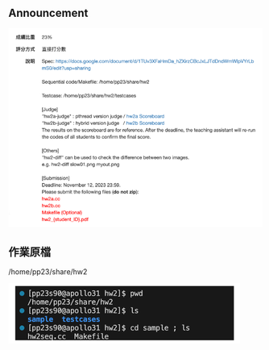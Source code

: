 ## Announcement
![announcement](/assignments/hw2%20Mandelbrot%20Set/images/a.png)
## 作業原檔
/home/pp23/share/hw2

![source](/assignments/hw2%20Mandelbrot%20Set/images/s.png)